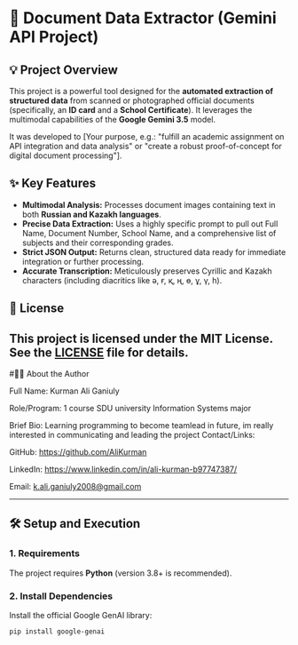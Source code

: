 # 🤖 Document Data Extractor (Gemini API Project)

## 💡 Project Overview

This project is a powerful tool designed for the **automated extraction of structured data** from scanned or photographed official documents (specifically, an **ID card** and a **School Certificate**). It leverages the multimodal capabilities of the **Google Gemini 3.5** model.

It was developed to [Your purpose, e.g.: "fulfill an academic assignment on API integration and data analysis" or "create a robust proof-of-concept for digital document processing"].

## ✨ Key Features

* **Multimodal Analysis:** Processes document images containing text in both **Russian and Kazakh languages**.
* **Precise Data Extraction:** Uses a highly specific prompt to pull out Full Name, Document Number, School Name, and a comprehensive list of subjects and their corresponding grades.
* **Strict JSON Output:** Returns clean, structured data ready for immediate integration or further processing.
* **Accurate Transcription:** Meticulously preserves Cyrillic and Kazakh characters (including diacritics like ә, ғ, қ, ң, ө, ұ, ү, һ).

## 📜 License

This project is licensed under the **MIT License**. 
See the [LICENSE](LICENSE) file for details.
---

#👨‍💻 About the Author

Full Name: Kurman Ali Ganiuly

Role/Program: 1 course SDU university Information Systems major

Brief Bio: Learning programming to become teamlead in future, im really interested in communicating and leading the project
Contact/Links:

GitHub: https://github.com/AliKurman

LinkedIn: https://www.linkedin.com/in/ali-kurman-b97747387/

Email: k.ali.ganiuly2008@gmail.com

---

## 🛠️ Setup and Execution

### 1. Requirements

The project requires **Python** (version 3.8+ is recommended).

### 2. Install Dependencies

Install the official Google GenAI library:

```bash
pip install google-genai


